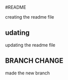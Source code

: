 #README

creating the readme file

## udating
updating the readme file

## BRANCH CHANGE
made the new branch